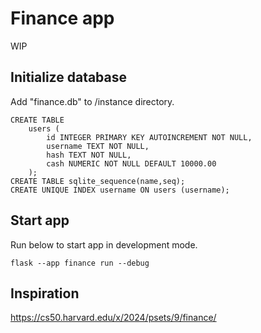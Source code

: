 # Finance app

WIP

## Initialize database

Add "finance.db" to /instance directory.

```
CREATE TABLE
    users (
        id INTEGER PRIMARY KEY AUTOINCREMENT NOT NULL,
        username TEXT NOT NULL,
        hash TEXT NOT NULL,
        cash NUMERIC NOT NULL DEFAULT 10000.00
    );
CREATE TABLE sqlite_sequence(name,seq);
CREATE UNIQUE INDEX username ON users (username);
```

## Start app

Run below to start app in development mode.

```
flask --app finance run --debug
```

## Inspiration

https://cs50.harvard.edu/x/2024/psets/9/finance/
